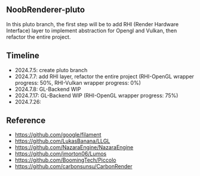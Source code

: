 ## NoobRenderer-pluto
In this pluto branch, the first step will be to add RHI (Render Hardware Interface) layer to implement abstraction for Opengl and Vulkan, then refactor the entire project.

## Timeline

- 2024.7.5: create pluto branch
- 2024.7.7: add RHI layer, refactor the entire project (RHI-OpenGL wrapper progress: 50%, RHI-Vulkan wrapper progress: 0%)
- 2024.7.8: GL-Backend WIP
- 2024.7.17: GL-Backend WIP (RHI-OpenGL wrapper progress: 75%)
- 2024.7.26:

## Reference
- https://github.com/google/filament
- https://github.com/LukasBanana/LLGL
- https://github.com/NazaraEngine/NazaraEngine
- https://github.com/jmorton06/Lumos
- https://github.com/BoomingTech/Piccolo
- https://github.com/carbonsunsu/CarbonRender